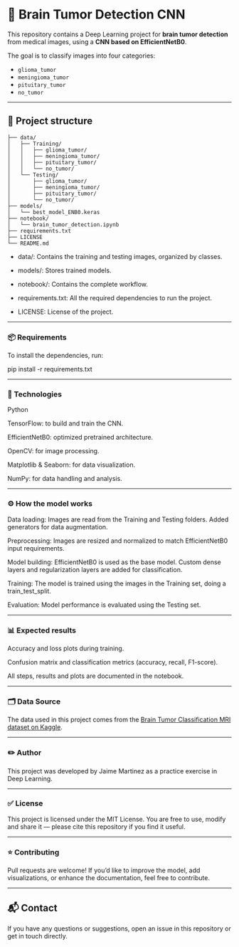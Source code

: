 # 🧠 Brain Tumor Detection CNN

This repository contains a Deep Learning project for **brain tumor detection** from medical images, using a **CNN based on EfficientNetB0**.

The goal is to classify images into four categories:
- `glioma_tumor`
- `meningioma_tumor`
- `pituitary_tumor`
- `no_tumor`

---

## 📁 Project structure

```
├── data/
│   ├── Training/
│   │   ├── glioma_tumor/
│   │   ├── meningioma_tumor/
│   │   ├── pituitary_tumor/
│   │   └── no_tumor/
│   └── Testing/
│       ├── glioma_tumor/
│       ├── meningioma_tumor/
│       ├── pituitary_tumor/
│       └── no_tumor/
├── models/
│   └── best_model_ENB0.keras
├── notebook/
│   └── brain_tumor_detection.ipynb
├── requirements.txt
├── LICENSE
└── README.md
```

- data/: Contains the training and testing images, organized by classes.

- models/: Stores trained models.

- notebook/: Contains the complete workflow.

- requirements.txt: All the required dependencies to run the project.

- LICENSE: License of the project.

---

### 📦 Requirements

To install the dependencies, run:

pip install -r requirements.txt

---

### 🧰 Technologies

Python

TensorFlow: to build and train the CNN.

EfficientNetB0: optimized pretrained architecture.

OpenCV: for image processing.

Matplotlib & Seaborn: for data visualization.

NumPy: for data handling and analysis.

---

### ⚙️ How the model works

Data loading: Images are read from the Training and Testing folders. Added generators for data augmentation.

Preprocessing: Images are resized and normalized to match EfficientNetB0 input requirements.

Model building: EfficientNetB0 is used as the base model. Custom dense layers and regularization layers are added for classification.

Training: The model is trained using the images in the Training set, doing a train_test_split.

Evaluation: Model performance is evaluated using the Testing set.

---

### 📊 Expected results

Accuracy and loss plots during training.

Confusion matrix and classification metrics (accuracy, recall, F1-score).

All steps, results and plots are documented in the notebook.

---

###  🗂️  Data Source

The data used in this project comes from the [Brain Tumor Classification MRI dataset on Kaggle](https://www.kaggle.com/datasets/sartajbhuvaji/brain-tumor-classification-mri).

---

### ✏️ Author

This project was developed by Jaime Martinez as a practice exercise in Deep Learning.

---

### ✅ License

This project is licensed under the MIT License.
You are free to use, modify and share it — please cite this repository if you find it useful.

---

### ⭐ Contributing
Pull requests are welcome!
If you’d like to improve the model, add visualizations, or enhance the documentation, feel free to contribute.

---

## 📬 Contact
If you have any questions or suggestions, open an issue in this repository or get in touch directly.
